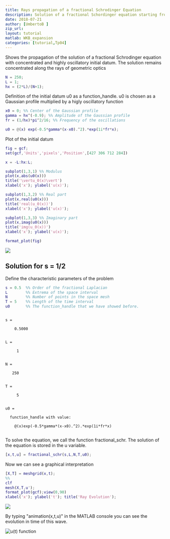 ```yaml
---
title: Rays propagation of a fractional Schrodinger Equation
description: Solution of a fractional Schordinger equation starting from a concentrated and highly oscillatory initial datum, and display of its propagation properties along the rays of geometric optics
date: 2018-07-21
author: [UmbertoB ]
zip_url: 
layout: tutorial
matlab: WKB_expansion
categories: [tutorial,Tp04]
---
```


Shows the propagation of the solution of a fractional Schrodinger equation with concentrated and highly oscillatory initial datum. The solution remains concentrated along the rays of geometric optics

```matlab
N = 250;
L = 1;
hx = (2*L)/(N+1);
```


Definition of the initial datum u0 as a function_handle. u0 is chosen as a Gaussian profile multiplied by a higly oscillatory function

```matlab
x0 = 0; %% Center of the Gaussian profile
gamma = hx^(-0.9); %% Amplitude of the Gaussian profile
fr = (1/hx)*pi^2/16; %% Frequency of the oscillations
```

```matlab
u0 = @(x) exp(-0.5*gamma*(x-x0).^2).*exp(1i*fr*x);
```


Plot of the initial datum

```matlab
fig = gcf;
set(gcf,'Units','pixels','Position',[427 306 712 284])

x = -L:hx:L;

subplot(1,3,1) %% Modulus
plot(x,abs(u0(x)))
title('\vertu_0(x)\vert')
xlabel('x'); ylabel('u(x)');

subplot(1,3,2) %% Real part
plot(x,real(u0(x)))
title('real(u_0(x))')
xlabel('x'); ylabel('u(x)');

subplot(1,3,3) %% Imaginary part
plot(x,imag(u0(x)))
title('img(u_0(x))')
xlabel('x'); ylabel('u(x)');

format_plot(fig)
```


![]({{site.url}}{{site.baseurl}}/assets/imgs/Tp04/T0001/copiaRM_01.png)


## Solution for s = 1/2


Define the characteristic parameters of the problem

```matlab
s = 0.5  %% Order of the fractional Laplacian
L        %% Extrema of the space interval
N        %% Number of points in the space mesh
T = 5    %% Length of the time interval
u0       %% The function_handle that we have showed before.
```


```

s =

    0.5000


L =

     1


N =

   250


T =

     5


u0 =

  function_handle with value:

    @(x)exp(-0.5*gamma*(x-x0).^2).*exp(1i*fr*x)


```


To solve the equation, we call the function fractional_schr. The solution of the equation is stored in the u variable.

```matlab
[x,t,u] = fractional_schr(s,L,N,T,u0);
```


Now we can see a graphical interpretation

```matlab
[X,T] = meshgrid(x,t);
%%
clf
mesh(X,T,u');
format_plot(gcf);view(0,90)
xlabel('x'); ylabel('t'); title('Ray Evolution');
```


![]({{site.url}}{{site.baseurl}}/assets/imgs/Tp04/T0001/copiaRM_02.png)

By typing "animation(x,t,u)" in the MATLAB console you can see the evolution in time of this wave.


![$$u(t)$$ function]({{site.url}}{{site.baseurl}}/assets/imgs/Tp04/T0001/wave.gif)

